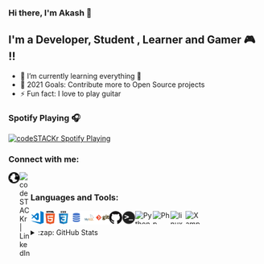 ### Hi there, I'm Akash 👋


## I'm a Developer, Student , Learner and Gamer 🎮 !!

- 🌱 I’m currently learning everything 🤣
- 🥅 2021 Goals: Contribute more to Open Source projects
- ⚡ Fun fact: I love to play guitar

### Spotify Playing 🎧

[<img src="https://now-playing-codestackr.vercel.app/api/spotify-playing" alt="codeSTACKr Spotify Playing" width="350" />](https://open.spotify.com/user/swyqyimdc12jajde4vpwd2x1b)

### Connect with me:

[<img align="left" alt="codeSTACKr.com" width="22px" src="https://raw.githubusercontent.com/iconic/open-iconic/master/svg/globe.svg" />][website]

[<img align="left" alt="codeSTACKr | LinkedIn" width="22px" src="https://cdn.jsdelivr.net/npm/simple-icons@v3/icons/linkedin.svg" />][linkedin]


<br />

### Languages and Tools:

<img align="left" alt="Visual Studio Code" width="26px" src="https://raw.githubusercontent.com/github/explore/80688e429a7d4ef2fca1e82350fe8e3517d3494d/topics/visual-studio-code/visual-studio-code.png" />

<img align="left" alt="HTML5" width="26px" src="https://raw.githubusercontent.com/github/explore/80688e429a7d4ef2fca1e82350fe8e3517d3494d/topics/html/html.png" />

<img align="left" alt="CSS3" width="26px" src="https://raw.githubusercontent.com/github/explore/80688e429a7d4ef2fca1e82350fe8e3517d3494d/topics/css/css.png" />

<img align="left" alt="SQL" width="26px" src="https://raw.githubusercontent.com/github/explore/80688e429a7d4ef2fca1e82350fe8e3517d3494d/topics/sql/sql.png" />

<img align="left" alt="MySQL" width="26px" src="https://raw.githubusercontent.com/github/explore/80688e429a7d4ef2fca1e82350fe8e3517d3494d/topics/mysql/mysql.png" />

<img align="left" alt="Git" width="26px" src="https://raw.githubusercontent.com/github/explore/80688e429a7d4ef2fca1e82350fe8e3517d3494d/topics/git/git.png" />

<img align="left" alt="GitHub" width="26px" src="https://raw.githubusercontent.com/github/explore/78df643247d429f6cc873026c0622819ad797942/topics/github/github.png" />

<img align="left" alt="Terminal" width="26px" src="https://raw.githubusercontent.com/github/explore/80688e429a7d4ef2fca1e82350fe8e3517d3494d/topics/terminal/terminal.png" />

<img align="left" alt="Python" width="35px" height ="26px" src="https://user-images.githubusercontent.com/42912055/103165247-47cfc080-483b-11eb-98c3-2dcd871c6e6b.png" />

<img align="left" alt="Php" width="35px" height ="26px" src="https://user-images.githubusercontent.com/42912055/103165289-d3e1e800-483b-11eb-8597-3eda5940b2cf.png" />

<img align="left" alt="linux" width="30px" height ="26px" src="https://user-images.githubusercontent.com/42912055/103165334-4eab0300-483c-11eb-835a-fe05c8756101.png" />

<img align="left" alt="Xampp" width="30px" height ="26px" src="https://user-images.githubusercontent.com/42912055/103165356-a0ec2400-483c-11eb-93b4-7c6027b93593.png" />




<br>
<br>
  
<details>
  <summary>:zap: GitHub Stats</summary>

  <img align="left" alt="bunnysworld's GitHub Stats" src="https://github-readme-stats.codestackr.vercel.app/api?username=bunnysworld&show_icons=true&hide_border=true" />

</details>

[linkedin]: https://www.linkedin.com/in/akash-dwivedi-aba232154/
[website]:https://bunnysworld.github.io/akashdwivedi/
